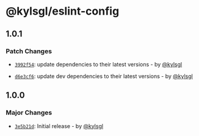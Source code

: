 # @kylsgl/eslint-config

## 1.0.1

### Patch Changes

- [`3992f54`](https://github.com/kylsgl/eslint-config/commit/3992f54dba50810a5cbb45007d1bfac8f9d1f632): update dependencies to their latest versions - by [@kylsgl](https://github.com/kylsgl)

- [`d6e3cf6`](https://github.com/kylsgl/eslint-config/commit/d6e3cf6551e97f48b1810e6eec428c73b8c646bf): update dev dependencies to their latest versions - by [@kylsgl](https://github.com/kylsgl)

## 1.0.0

### Major Changes

- [`3e5b21d`](https://github.com/kylsgl/eslint-config/commit/3e5b21dbfadc2c2349f622ee214300878429a70e): Initial release - by [@kylsgl](https://github.com/kylsgl)
